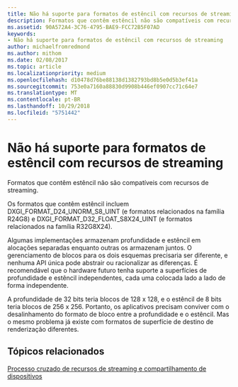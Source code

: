 ```yaml
---
title: Não há suporte para formatos de estêncil com recursos de streaming
description: Formatos que contêm estêncil não são compatíveis com recursos de streaming.
ms.assetid: 90A572A4-3C76-4795-BAE9-FCC72B5F07AD
keywords:
- Não há suporte para formatos de estêncil com recursos de streaming
author: michaelfromredmond
ms.author: mithom
ms.date: 02/08/2017
ms.topic: article
ms.localizationpriority: medium
ms.openlocfilehash: d10478d76be88138d1382793bd8b5e0d5b3ef41a
ms.sourcegitcommit: 753e0a7160a88830d9908b446ef0907cc71c64e7
ms.translationtype: MT
ms.contentlocale: pt-BR
ms.lasthandoff: 10/29/2018
ms.locfileid: "5751442"
---
```

# <a name="stencil-formats-not-supported-with-streaming-resources"></a>Não há suporte para formatos de estêncil com recursos de streaming


Formatos que contêm estêncil não são compatíveis com recursos de streaming.

Os formatos que contêm estêncil incluem DXGI\_FORMAT\_D24\_UNORM\_S8\_UINT (e formatos relacionados na família R24G8) e DXGI\_FORMAT\_D32\_FLOAT\_S8X24\_UINT (e formatos relacionados na família R32G8X24).

Algumas implementações armazenam profundidade e estêncil em alocações separadas enquanto outras os armazenam juntos. O gerenciamento de blocos para os dois esquemas precisaria ser diferente, e nenhuma API única pode abstrair ou racionalizar as diferenças. É recomendável que o hardware futuro tenha suporte a superfícies de profundidade e estêncil independentes, cada uma colocada lado a lado de forma independente.

A profundidade de 32 bits teria blocos de 128 x 128, e o estêncil de 8 bits teria blocos de 256 x 256. Portanto, os aplicativos precisam conviver com o desalinhamento do formato de bloco entre a profundidade e o estêncil. Mas o mesmo problema já existe com formatos de superfície de destino de renderização diferentes.

## <a name="span-idrelated-topicsspanrelated-topics"></a><span id="related-topics"></span>Tópicos relacionados


[Processo cruzado de recursos de streaming e compartilhamento de dispositivos](streaming-resource-cross-process-and-device-sharing.md)

 

 




